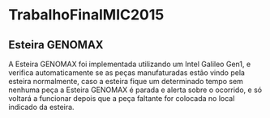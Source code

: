 # TrabalhoFinalMIC2015

## Esteira GENOMAX

A Esteira GENOMAX foi implementada utilizando um Intel Galileo Gen1, e verifica automaticamente se as peças manufaturadas estão vindo pela esteira normalmente, caso a esteira fique um determinado tempo sem nenhuma peça a Esteira GENOMAX é parada e alerta sobre o ocorrido, e só voltará a funcionar depois que a peça faltante for colocada no local indicado da esteira.
